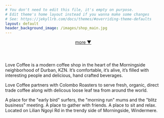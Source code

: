 ```yaml
---
# You don't need to edit this file, it's empty on purpose.
# Edit theme's home layout instead if you wanna make some changes
# See: https://jekyllrb.com/docs/themes/#overriding-theme-defaults
layout: default
header_background_image: /images/shop_main.jpg
---
```


<header style="background-image: url({{ page.header_background_image | relative_url }});">
	<div class="more"><a href="#more">more <span class="arrow">&#x25BC;</span></a></div>
</header>

<section id="more">
	<div class="container">
		<div class="">
			<p>Love Coffee is a modern coffee shop in the heart of the Morningside neighborhood of Durban, KZN. It’s comfortable, it’s alive, it’s filled with interesting people and delicious, hand crafted beverages.</p>
			<p>Love Coffee partners with Colombo Roasters to serve fresh, organic, direct trade coffee along with delicous loose leaf tea from around the world.</p>
			<p>A place for the "early bird" surfers, the "morning run" mums and the "blitz business" meeting. A place to gather with friends. A place to sit and relax. Located on Lilian Ngoyi Rd in the trendy side of Morningside, Windermere.</p>
		</div>
	</div>
</section>